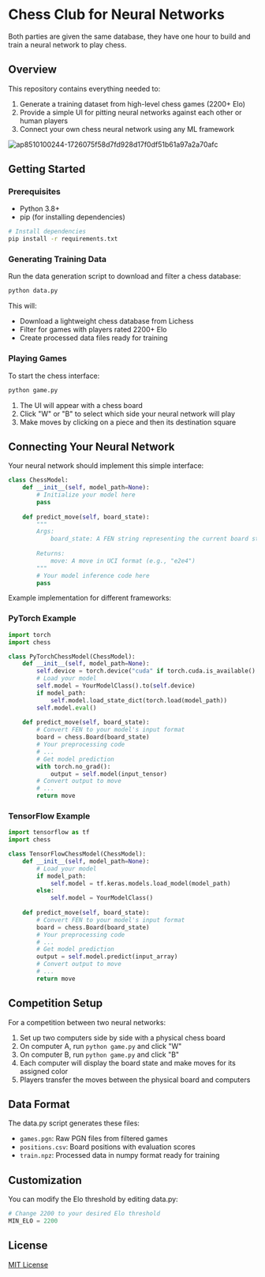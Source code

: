 # Chess Club for Neural Networks

Both parties are given the same database, they have one hour to build and train a neural network to play chess.

## Overview

This repository contains everything needed to:
1. Generate a training dataset from high-level chess games (2200+ Elo)
2. Provide a simple UI for pitting neural networks against each other or human players
3. Connect your own chess neural network using any ML framework

![ap8510100244-1726075f58d7fd928d17f0df51b61a97a2a70afc](https://github.com/user-attachments/assets/3b3f8d0e-dedd-4643-b52a-4923db9fa0ca)

## Getting Started

### Prerequisites
- Python 3.8+
- pip (for installing dependencies)

```bash
# Install dependencies
pip install -r requirements.txt
```

### Generating Training Data

Run the data generation script to download and filter a chess database:

```bash
python data.py
```

This will:
- Download a lightweight chess database from Lichess
- Filter for games with players rated 2200+ Elo
- Create processed data files ready for training

### Playing Games

To start the chess interface:

```bash
python game.py
```

1. The UI will appear with a chess board
2. Click "W" or "B" to select which side your neural network will play
3. Make moves by clicking on a piece and then its destination square

## Connecting Your Neural Network

Your neural network should implement this simple interface:

```python
class ChessModel:
    def __init__(self, model_path=None):
        # Initialize your model here
        pass
        
    def predict_move(self, board_state):
        """
        Args:
            board_state: A FEN string representing the current board state
            
        Returns:
            move: A move in UCI format (e.g., "e2e4")
        """
        # Your model inference code here
        pass
```

Example implementation for different frameworks:

### PyTorch Example
```python
import torch
import chess

class PyTorchChessModel(ChessModel):
    def __init__(self, model_path=None):
        self.device = torch.device("cuda" if torch.cuda.is_available() else "cpu")
        # Load your model
        self.model = YourModelClass().to(self.device)
        if model_path:
            self.model.load_state_dict(torch.load(model_path))
        self.model.eval()
    
    def predict_move(self, board_state):
        # Convert FEN to your model's input format
        board = chess.Board(board_state)
        # Your preprocessing code
        # ...
        # Get model prediction
        with torch.no_grad():
            output = self.model(input_tensor)
        # Convert output to move
        # ...
        return move
```

### TensorFlow Example
```python
import tensorflow as tf
import chess

class TensorFlowChessModel(ChessModel):
    def __init__(self, model_path=None):
        # Load your model
        if model_path:
            self.model = tf.keras.models.load_model(model_path)
        else:
            self.model = YourModelClass()
    
    def predict_move(self, board_state):
        # Convert FEN to your model's input format
        board = chess.Board(board_state)
        # Your preprocessing code
        # ...
        # Get model prediction
        output = self.model.predict(input_array)
        # Convert output to move
        # ...
        return move
```

## Competition Setup

For a competition between two neural networks:

1. Set up two computers side by side with a physical chess board
2. On computer A, run `python game.py` and click "W"
3. On computer B, run `python game.py` and click "B"
4. Each computer will display the board state and make moves for its assigned color
5. Players transfer the moves between the physical board and computers

## Data Format

The data.py script generates these files:

- `games.pgn`: Raw PGN files from filtered games
- `positions.csv`: Board positions with evaluation scores  
- `train.npz`: Processed data in numpy format ready for training

## Customization

You can modify the Elo threshold by editing data.py:

```python
# Change 2200 to your desired Elo threshold
MIN_ELO = 2200
```

## License

[MIT License](LICENSE)
